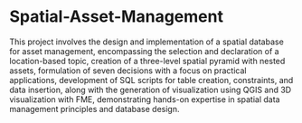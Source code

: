 # Spatial-Asset-Management

This project involves the design and implementation of a spatial database for asset management, encompassing the selection and declaration of a location-based topic, creation of a three-level spatial pyramid with nested assets, formulation of seven decisions with a focus on practical applications, development of SQL scripts for table creation, constraints, and data insertion, along with the generation of visualization using QGIS and 3D visualization with FME, demonstrating hands-on expertise in spatial data management principles and database design.
